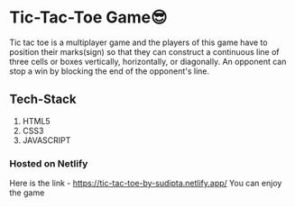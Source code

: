 # Tic-Tac-Toe Game😎
Tic tac toe is a multiplayer game and the players of this game have to position their marks(sign) so that they can construct a continuous line of three cells or boxes vertically, horizontally, or diagonally. An opponent can stop a win by blocking the end of the opponent's line.

## Tech-Stack
1.  HTML5
2.  CSS3
3.  JAVASCRIPT

### Hosted on Netlify
Here is the link - https://tic-tac-toe-by-sudipta.netlify.app/
You can enjoy the game
